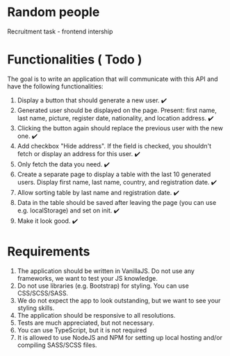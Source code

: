 # Random people

Recruitment task - frontend intership

# Functionalities ( Todo )

The goal is to write an application that will communicate with this API and have the following functionalities:

1. Display a button that should generate a new user. ✔️
2. Generated user should be displayed on the page. Present: first name, last name, picture, register date, nationality, and location address. ✔️
3. Clicking the button again should replace the previous user with the new one. ✔️
4. Add checkbox "Hide address". If the field is checked, you shouldn't fetch or display an address for this user. ✔️
5. Only fetch the data you need. ✔️
6. Create a separate page to display a table with the last 10 generated users. Display first name, last name, country, and registration date. ✔️
7. Allow sorting table by last name and registration date. ✔️
8. Data in the table should be saved after leaving the page (you can use e.g. localStorage) and set on init. ✔️
9. Make it look good. ✔️

# Requirements

1. The application should be written in VanillaJS. Do not use any frameworks, we want to test your JS knowledge.
2. Do not use libraries (e.g. Bootstrap) for styling. You can use CSS/SCSS/SASS.
3. We do not expect the app to look outstanding, but we want to see your styling skills.
4. The application should be responsive to all resolutions.
5. Tests are much appreciated, but not necessary.
6. You can use TypeScript, but it is not required
7. It is allowed to use NodeJS and NPM for setting up local hosting and/or compiling SASS/SCSS files.

